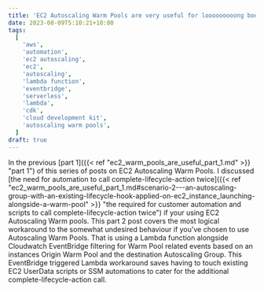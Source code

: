 ```yaml
---
title: 'EC2 Autoscaling Warm Pools are very useful for looooooooong bootstrap times - Part 2'
date: 2023-08-09T5:10:21+10:00
tags:
  [
    'aws',
    'automation',
    'ec2 autoscaling',
    'ec2',
    'autoscaling',
    'lambda function',
    'eventbridge',
    'serverless',
    'lambda',
    'cdk',
    'cloud development kit',
    'autoscaling warm pools',
  ]
draft: true
---
```


In the previous [part 1]({{< ref "ec2_warm_pools_are_useful_part_1.md" >}} "part 1") of this series of posts on EC2 Autoscaling Warm Pools. I discussed [the need for automation to call complete-lifecycle-action twice]({{< ref "ec2_warm_pools_are_useful_part_1.md#scenario-2---an-autoscaling-group-with-an-existing-lifecycle-hook-applied-on-ec2_instance_launching-alongside-a-warm-pool" >}} "the required for customer automation and scripts to call complete-lifecycle-action twice") if your using EC2 Autoscaling Warm pools. This part 2 post covers the most logical workaround to the somewhat undesired behaviour if you've chosen to use Autoscaling Warm Pools. That is using a Lambda function alongside Cloudwatch EventBridge filtering for Warm Pool related events based on an instances Origin Warm Pool and the destination Autoscaling Group. This EventBridge triggered Lambda workaround saves having to touch existing EC2 UserData scripts or SSM automations to cater for the additional complete-lifecycle-action call.
